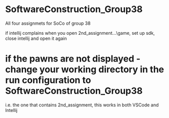 # SoftwareConstruction_Group38
All four assignmets for SoCo of group 38

if intellij complains when you open 2nd_assignment\...\game, set up sdk, close intellij and open it again

# if the pawns are not displayed - change your working directory in the run configuration to SoftwareConstruction_Group38
i.e. the one that contains 2nd_assignment, this works in both VSCode and Intellij 